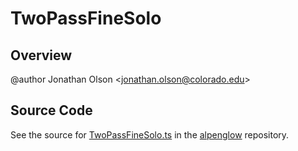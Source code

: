 # TwoPassFineSolo

## Overview

@author Jonathan Olson &lt;jonathan.olson@colorado.edu&gt;



## Source Code

See the source for [TwoPassFineSolo.ts](https://github.com/phetsims/alpenglow/blob/main/js/webgpu/tests/rasterize-two-pass/TwoPassFineSolo.ts) in the [alpenglow](https://github.com/phetsims/alpenglow) repository.
